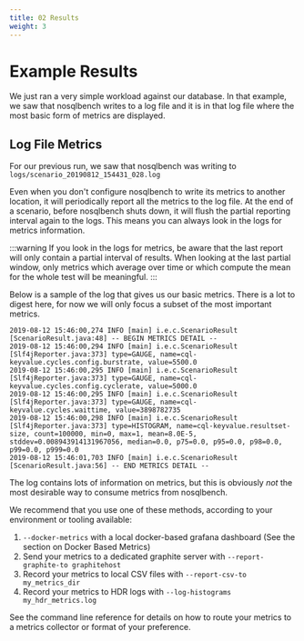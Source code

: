 ```yaml
---
title: 02 Results
weight: 3
---
```


# Example Results

We just ran a very simple workload against our database. In that example, we saw that nosqlbench writes to a log file
and it is in that log file where the most basic form of metrics are displayed.

## Log File Metrics

For our previous run, we saw that nosqlbench was writing to `logs/scenario_20190812_154431_028.log`

Even when you don't configure nosqlbench to write its metrics to another location, it will periodically report all the
metrics to the log file. At the end of a scenario, before nosqlbench shuts down, it will flush the partial reporting
interval again to the logs. This means you can always look in the logs for metrics information.

:::warning
If you look in the logs for metrics, be aware that the last report will only contain a partial interval of results. When
looking at the last partial window, only metrics which average over time or which compute the mean for the whole test
will be meaningful.
:::


Below is a sample of the log that gives us our basic metrics. There is a lot to digest here, for now we will only focus
a subset of the most important metrics.

```text
2019-08-12 15:46:00,274 INFO [main] i.e.c.ScenarioResult [ScenarioResult.java:48] -- BEGIN METRICS DETAIL --
2019-08-12 15:46:00,294 INFO [main] i.e.c.ScenarioResult [Slf4jReporter.java:373] type=GAUGE, name=cql-keyvalue.cycles.config.burstrate, value=5500.0
2019-08-12 15:46:00,295 INFO [main] i.e.c.ScenarioResult [Slf4jReporter.java:373] type=GAUGE, name=cql-keyvalue.cycles.config.cyclerate, value=5000.0
2019-08-12 15:46:00,295 INFO [main] i.e.c.ScenarioResult [Slf4jReporter.java:373] type=GAUGE, name=cql-keyvalue.cycles.waittime, value=3898782735
2019-08-12 15:46:00,298 INFO [main] i.e.c.ScenarioResult [Slf4jReporter.java:373] type=HISTOGRAM, name=cql-keyvalue.resultset-size, count=100000, min=0, max=1, mean=8.0E-5, stddev=0.008943914131967056, median=0.0, p75=0.0, p95=0.0, p98=0.0, p99=0.0, p999=0.0
2019-08-12 15:46:01,703 INFO [main] i.e.c.ScenarioResult [ScenarioResult.java:56] -- END METRICS DETAIL --
```


The log contains lots of information on metrics, but this is obviously _not_ the most desirable way to consume metrics
from nosqlbench.

We recommend that you use one of these methods, according to your environment or tooling available:

1. `--docker-metrics` with a local docker-based grafana dashboard (See the section on Docker Based Metrics)
2. Send your metrics to a dedicated graphite server with `--report-graphite-to graphitehost`
3. Record your metrics to local CSV files with `--report-csv-to my_metrics_dir`
4. Record your metrics to HDR logs with `--log-histograms my_hdr_metrics.log`

See the command line reference for details on how to route your metrics to a metrics collector or format of your
preference.
